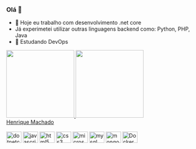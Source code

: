 ### Olá 👋

- 🔭 Hoje eu trabalho com desenvolvimento .net core
- Já experimetei utilizar outras linguagens backend como: Python, PHP, Java
- 🌱 Estudando DevOps

<div align="left">
  <a href="https://github.com/henriquemachado1993">
  <img height="180em" src="https://github-readme-stats.vercel.app/api?username=henriquemachado1993&show_icons=true&theme=dark&include_all_commits=true&count_private=true"/>
  <img height="180em" src="https://github-readme-stats.vercel.app/api/top-langs/?username=henriquemachado1993&layout=compact&langs_count=7&theme=dark"/>
</div>

<div class="badge-base LI-profile-badge" data-locale="pt_BR" data-size="medium" data-theme="dark" data-type="VERTICAL" data-vanity="henrique-machado-5449115a" data-version="v1"><a class="badge-base__link LI-simple-link" href="https://br.linkedin.com/in/henrique-machado-5449115a?trk=profile-badge">Henrique Machado</a></div>

<div style="display: inline_block"><br>
  <img align="center" alt="dotnetcore" height="30" width="40" src="https://cdn.jsdelivr.net/gh/devicons/devicon/icons/dotnetcore/dotnetcore-original.svg" />
  <img align="center" alt="javascript" height="30" width="40" src="https://cdn.jsdelivr.net/gh/devicons/devicon/icons/javascript/javascript-original.svg" />
  <img align="center" alt="html5" height="30" width="40" src="https://cdn.jsdelivr.net/gh/devicons/devicon/icons/html5/html5-original.svg" />
  <img align="center" alt="css3" height="30" width="40" src="https://cdn.jsdelivr.net/gh/devicons/devicon/icons/css3/css3-original.svg" />
  <img align="center" alt="microsoftsqlserver" height="30" width="40" src="https://cdn.jsdelivr.net/gh/devicons/devicon/icons/microsoftsqlserver/microsoftsqlserver-plain-wordmark.svg" />
  <img align="center" alt="mysql" height="30" width="40" src="https://cdn.jsdelivr.net/gh/devicons/devicon/icons/mysql/mysql-original-wordmark.svg" />
  <img align="center" alt="mongodb" height="30" width="40" src="https://cdn.jsdelivr.net/gh/devicons/devicon/icons/mongodb/mongodb-original-wordmark.svg" />
  <img align="center" alt="Docker" height="30" width="40" src="https://cdn.jsdelivr.net/gh/devicons/devicon/icons/docker/docker-original.svg" />
</div>
